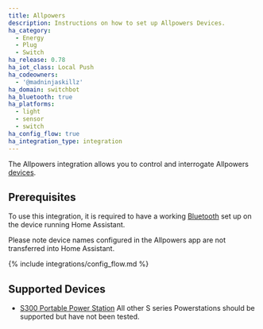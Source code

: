 ```yaml
---
title: Allpowers
description: Instructions on how to set up Allpowers Devices.
ha_category:
  - Energy
  - Plug
  - Switch
ha_release: 0.78
ha_iot_class: Local Push
ha_codeowners:
  - '@madninjaskillz'
ha_domain: switchbot
ha_bluetooth: true
ha_platforms:
  - light
  - sensor
  - switch
ha_config_flow: true
ha_integration_type: integration
---
```


The Allpowers integration allows you to control and interrogate Allpowers [devices](http://iallpowers.com/).

## Prerequisites

To use this integration, it is required to have a working [Bluetooth](/integrations/bluetooth) set up on the device running Home Assistant. 

Please note device names configured in the Allpowers app are not transferred into Home Assistant.

{% include integrations/config_flow.md %}

## Supported Devices

- [S300 Portable Power Station](https://uk.iallpowers.com/products/allpowers-300w-288wh-portable-power-station-s300)
All other S series Powerstations should be supported but have not been tested.